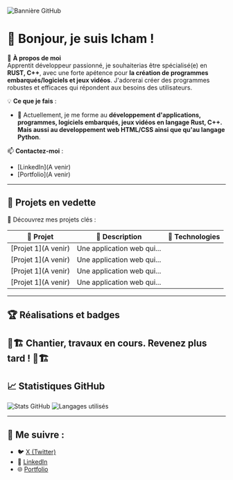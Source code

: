 ![Bannière GitHub](https://github.com/ICHAM-DJILALI-MERZOUG/ICHAM-DJILALI-MERZOUG/blob/main/images/banni%C3%A8re%20.webp)

# 👋 Bonjour, je suis Icham !  

🎯 **À propos de moi**  
Apprentit développeur passionné, je souhaiterias être spécialisé(e) en **RUST, C++**, avec une forte apétence pour **la création de programmes embarqués/logiciels et jeux vidéos**. J'adorerai créer des programmes robustes et efficaces qui répondent aux besoins des utilisateurs.

💡 **Ce que je fais** :
- 🌱 Actuellement, je me forme au **développement d'applications, programmes, logiciels embarqués, jeux vidéos en langage Rust, C++. Mais aussi au developpement web HTML/CSS ainsi que qu'au langage Python**.

📫 **Contactez-moi** :  
- [LinkedIn](A venir)
- [Portfolio](A venir)  
---

## 🌟 Projets en vedette

🔗 Découvrez mes projets clés :  

| 📂 Projet                  | 🌟 Description                                            | 🚀 Technologies             |
|----------------------------|----------------------------------------------------------|-----------------------------|
| [Projet 1](A venir)        | Une application web qui...                               |     |
| [Projet 1](A venir)        | Une application web qui...                               |     |
| [Projet 1](A venir)        | Une application web qui...                               |     |
| [Projet 1](A venir)        | Une application web qui...                               |     |

---

## 🏆 Réalisations et badges

🚧🏗️ 
Chantier, travaux en cours. 
Revenez plus tard !
🚧🏗️
---

## 📈 Statistiques GitHub

![Stats GitHub]([https://github-readme-stats.vercel.app/api?username=tonUsername&show_icons=true&theme=radical](https://camo.githubusercontent.com/8447726b8d82e6c7e25d416ea1a0f926e408fd2a18b3510210ee9dbf38082d01/68747470733a2f2f6769746875622d726561646d652d73746174732e76657263656c2e6170702f6170693f757365726e616d653d616e7572616768617a72612673686f775f69636f6e733d7472756526686964653d636f6e74726962732c7072732663616368655f7365636f6e64733d3836343030267468656d653d7261646963616c))  
![Langages utilisés](https://github-readme-stats.vercel.app/api/top-langs/?username=tonUsername&layout=compact&theme=radical)  

---

## 🔗 Me suivre :  
- 🐦 [X (Twitter)](https://twitter.com/tonLien)
- 💼 [LinkedIn](https://linkedin.com/in/tonLien)
- 🌐 [Portfolio](https://tonPortfolio.com)
